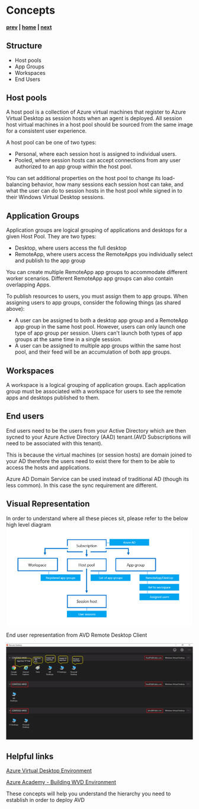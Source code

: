 # Concepts

#### [prev](./what.md) | [home](./welcome.md)  | [next](./requirements.md)

## Structure
* Host pools
* App Groups
* Workspaces
* End Users


## Host pools
A host pool is a collection of Azure virtual machines that register to Azure Virtual Desktop as session hosts when an agent is deployed. 
All session host virtual machines in a host pool should be sourced from the same image for a consistent user experience.

A host pool can be one of two types:

* Personal, where each session host is assigned to individual users.
* Pooled, where session hosts can accept connections from any user authorized to an app group within the host pool.

You can set additional properties on the host pool to change its load-balancing behavior, how many sessions each session host can take, and what the user can do to session hosts in the host pool while signed in to their Windows Virtual Desktop sessions.  

## Application Groups
Application groups are logical grouping of applications and desktops for a given Host Pool. They are two types:

* Desktop, where users access the full desktop
* RemoteApp, where users access the RemoteApps you individually select and publish to the app group

You can create multiple RemoteApp app groups to accommodate different worker scenarios. Different RemoteApp app groups can also contain overlapping Apps.

To publish resources to users, you must assign them to app groups. When assigning users to app groups, consider the following things (as shared above):

* A user can be assigned to both a desktop app group and a RemoteApp app group in the same host pool. However, users can only launch one type of app group per session. Users can't launch both types of app groups at the same time in a single session.
* A user can be assigned to multiple app groups within the same host pool, and their feed will be an accumulation of both app groups.

## Workspaces
A workspace is a logical grouping of application groups. 
Each application group must be associated with a workspace for users to see the remote apps and desktops published to them.

## End users

End users need to be the users from your Active Directory which are then sycned to your Azure Active Directory (AAD) tenant.(AVD Subscriptions will need to be associated with this tenant). 

This is because the virtual machines (or session hosts) are domain joined to your AD therefore the users need to exist there for them to be able to access the hosts and applications.  

Azure AD Domain Service can be used instead of traditional AD (though its less common). In this case the sync requirement are different. 

## Visual Representation
In order to understand where all these pieces sit, please refer to the below high level diagram
![Concept Diagram](/png/wvd-solution-host-pool-view.png)

End user representation from AVD Remote Desktop Client

![End user view](/png/wvd-solution-end-user-view.png)

## Helpful links
[Azure Virtual Desktop Environment](https://docs.microsoft.com/en-us/azure/virtual-desktop/environment-setup)

[Azure Academy - Building WVD Environment](https://aka.ms/AzureAcademy-WVD)

These concepts will help you understand the hierarchy you need to establish in order to deploy AVD

